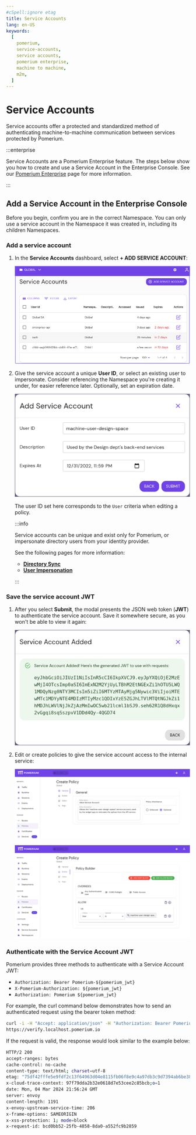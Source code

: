 ```yaml
---
#cSpell:ignore etag
title: Service Accounts
lang: en-US
keywords:
  [
    pomerium,
    service-accounts,
    service accounts,
    pomerium enterprise,
    machine to machine,
    m2m,
  ]
---
```


# Service Accounts

Service accounts offer a protected and standardized method of authenticating machine-to-machine communication between services protected by Pomerium.

:::enterprise

Service Accounts are a Pomerium Enterprise feature. The steps below show you how to create and use a Service Account in the Enterprise Console. See our [Pomerium Enterprise](/docs/enterprise) page for more information.

:::

## Add a Service Account in the Enterprise Console

Before you begin, confirm you are in the correct Namespace. You can only use a service account in the Namespace it was created in, including its children Namespaces.

### Add a service account

1. In the **Service Accounts** dashboard, select **+ ADD SERVICE ACCOUNT**:

   ![Adding a Service Account in the Global namespace in the Enterprise Console](./img/service-accounts/add-service-account.png)

1. Give the service account a unique **User ID**, or select an existing user to impersonate. Consider referencing the Namespace you're creating it under, for easier reference later. Optionally, set an expiration date.

   ![Adding a unique service account](./img/service-accounts/create-service-account.png)

   The user ID set here corresponds to the `User` criteria when editing a policy.

   :::info

   Service accounts can be unique and exist only for Pomerium, or impersonate directory users from your identity provider.

   See the following pages for more information:

   - [**Directory Sync**](/docs/capabilities/directory-sync)
   - [**User Impersonation**](/docs/capabilities/impersonation)

   :::

### Save the service account JWT

1. After you select **Submit**, the modal presents the JSON web token (**JWT**) to authenticate the service account. Save it somewhere secure, as you won't be able to view it again:

   ![Service Account Added](./img/service-accounts/service-account-jwt.png)

1. Edit or create policies to give the service account access to the internal service:

   ![An example policy for a service account](./img/service-accounts/create-policy-1.png)

   ![An example policy for a service account in the policy builder](./img/service-accounts/create-policy-2.png)

### Authenticate with the Service Account JWT

Pomerium provides three methods to authenticate with a Service Account JWT:

- `Authorization: Bearer Pomerium-${pomerium_jwt}`
- `X-Pomerium-Authorization: ${pomerium_jwt}`
- `Authorization: Pomerium ${pomerium_jwt}`

For example, the curl command below demonstrates how to send an authenticated request using the bearer token method:

```bash
curl -i -H "Accept: application/json" -H "Authorization: Bearer Pomerium-${pomerium_jwt}"
https://verify.localhost.pomerium.io
```

If the request is valid, the response would look similar to the example below:

```bash
HTTP/2 200
accept-ranges: bytes
cache-control: no-cache
content-type: text/html; charset=utf-8
etag: "75df42fffe5e9fdf2c13f64963d04e8115fb06f8e9c4a97db3c9d7394ab6be38"
x-cloud-trace-context: 97f79dda2b32e0618d7e53cee2c85bcb;o=1
date: Mon, 04 Mar 2024 21:56:24 GMT
server: envoy
content-length: 1191
x-envoy-upstream-service-time: 206
x-frame-options: SAMEORIGIN
x-xss-protection: 1; mode=block
x-request-id: bcd0bb52-25fb-4858-8da0-a552fc9b2859
```
